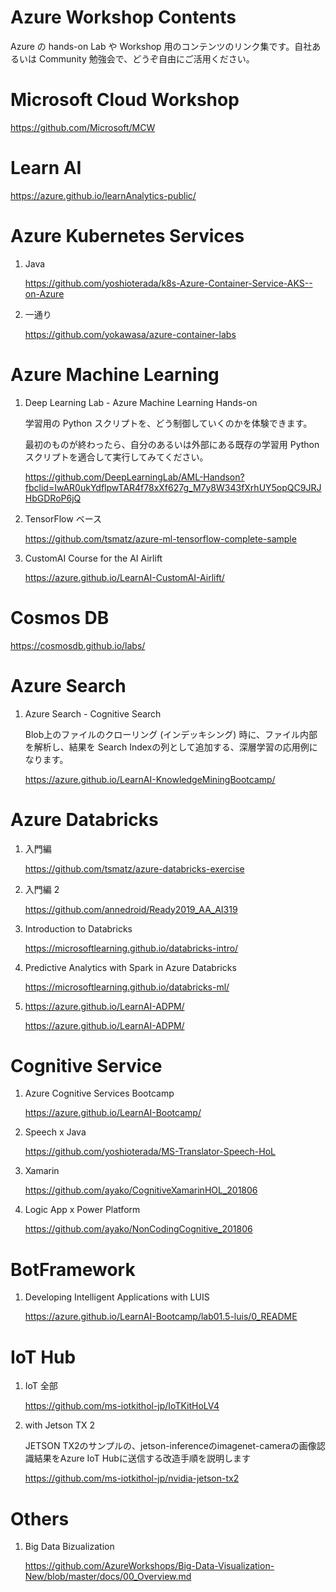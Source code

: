 # Azure Workshop Contents
Azure の hands-on Lab や Workshop 用のコンテンツのリンク集です。自社あるいは Community 勉強会で、どうぞ自由にご活用ください。

# Microsoft Cloud Workshop

https://github.com/Microsoft/MCW

# Learn AI

https://azure.github.io/learnAnalytics-public/

# Azure Kubernetes Services 

1. Java

    https://github.com/yoshioterada/k8s-Azure-Container-Service-AKS--on-Azure

2. 一通り

    https://github.com/yokawasa/azure-container-labs

# Azure Machine Learning

1. Deep Learning Lab - Azure Machine Learning Hands-on

    学習用の Python スクリプトを、どう制御していくのかを体験できます。

    最初のものが終わったら、自分のあるいは外部にある既存の学習用 Python スクリプトを適合して実行してみてください。

    https://github.com/DeepLearningLab/AML-Handson?fbclid=IwAR0ukYdflpwTAR4f78xXf627g_M7y8W343fXrhUY5opQC9JRJHbGDRoP6jQ

2. TensorFlow ベース

    https://github.com/tsmatz/azure-ml-tensorflow-complete-sample

3. CustomAI Course for the AI Airlift

    https://azure.github.io/LearnAI-CustomAI-Airlift/

# Cosmos DB

https://cosmosdb.github.io/labs/

# Azure Search

1. Azure Search - Cognitive Search

    Blob上のファイルのクローリング (インデッキシング) 時に、ファイル内部を解析し、結果を Search Indexの列として追加する、深層学習の応用例になります。

    https://azure.github.io/LearnAI-KnowledgeMiningBootcamp/

# Azure Databricks

1. 入門編

    https://github.com/tsmatz/azure-databricks-exercise

2. 入門編 2

    https://github.com/annedroid/Ready2019_AA_AI319

3. Introduction to Databricks

    https://microsoftlearning.github.io/databricks-intro/

4. Predictive Analytics with Spark in Azure Databricks

    https://microsoftlearning.github.io/databricks-ml/

5. https://azure.github.io/LearnAI-ADPM/

    https://azure.github.io/LearnAI-ADPM/

# Cognitive Service

1. Azure Cognitive Services Bootcamp

    https://azure.github.io/LearnAI-Bootcamp/

2. Speech x Java

    https://github.com/yoshioterada/MS-Translator-Speech-HoL

3. Xamarin

    https://github.com/ayako/CognitiveXamarinHOL_201806

4. Logic App x Power Platform

    https://github.com/ayako/NonCodingCognitive_201806

# BotFramework

1. Developing Intelligent Applications with LUIS

    https://azure.github.io/LearnAI-Bootcamp/lab01.5-luis/0_README

# IoT Hub

1. IoT 全部

    https://github.com/ms-iotkithol-jp/IoTKitHoLV4

2. with Jetson TX 2

    JETSON TX2のサンプルの、jetson-inferenceのimagenet-cameraの画像認識結果をAzure IoT Hubに送信する改造手順を説明します

    https://github.com/ms-iotkithol-jp/nvidia-jetson-tx2

# Others

1. Big Data Bizualization

    https://github.com/AzureWorkshops/Big-Data-Visualization-New/blob/master/docs/00_Overview.md